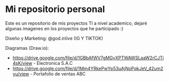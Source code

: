 # Mi repositorio personal
Este es un repositorio de mis proyectos TI a nivel academico, dejaré algunas imagenes en los proyectos que he participado :)

Diseño y Marketing:
@god.inlive (IG Y TIKTOK)


Diagramas (Draw.io):
  - https://drive.google.com/file/d/1GBbAfWV7gMGyXPTWAWSLaaW2rCJTi4sK/view - Electronica S.A.C
  - https://drive.google.com/file/d/1Mm4YRkePwYp53uAjNoPqkJeV_42um2yu/view - Portafolio de ventas ABC
